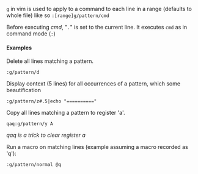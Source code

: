 `g` in vim is used to apply to a command to each line in a range (defaults to whole file) like so
`:[range]g/pattern/cmd`

Before executing _cmd_, "`.`" is set to the current line.
It executes `cmd` as in command mode (`:`)

#### Examples
Delete all lines matching a pattern.
```
:g/pattern/d
```

Display context (5 lines) for all occurrences of a pattern, which some beautification
```
:g/pattern/z#.5|echo "=========="
```

Copy all lines matching a pattern to register 'a'.
```
qaq:g/pattern/y A
```
 _qaq is a trick to clear register a_
 
 Run a macro on matching lines (example assuming a macro recorded as 'q'):
```
:g/pattern/normal @q
```